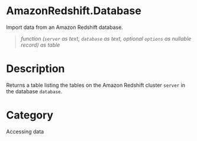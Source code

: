 ﻿# AmazonRedshift.Database
Import data from an Amazon Redshift database.
> _function (<code>server</code> as text, <code>database</code> as text, optional <code>options</code> as nullable record) as table_
# Description 
Returns a table listing the tables on the Amazon Redshift cluster <code>server</code> in the database <code>database</code>.
# Category 
Accessing data
